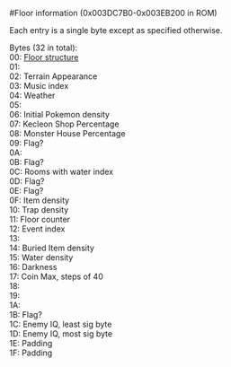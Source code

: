 #Floor information (0x003DC7B0-0x003EB200 in ROM)

Each entry is a single byte except as specified otherwise.

Bytes (32 in total):  
    00: [Floor structure](floorLayouts.md)  
    01:  
    02: Terrain Appearance  
    03: Music index  
    04: Weather  
    05:  
    06: Initial Pokemon density  
    07: Kecleon Shop Percentage  
    08: Monster House Percentage  
    09: Flag?  
    0A:  
    0B: Flag?  
    0C: Rooms with water index  
    0D: Flag?  
    0E: Flag?  
    0F: Item density  
    10: Trap density  
    11: Floor counter  
    12: Event index  
    13:  
    14: Buried Item density  
    15: Water density  
    16: Darkness  
    17: Coin Max, steps of 40  
    18:  
    19:  
    1A:  
    1B: Flag?  
    1C: Enemy IQ, least sig byte  
    1D: Enemy IQ, most sig byte  
    1E: Padding  
    1F: Padding  

